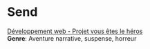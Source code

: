 # Send
<a href="https://smnarnold.com/projets/vous-etes-le-heros">Développement web - Projet vous êtes le héros</a>
<br>
<strong>Genre</strong>: Aventure narrative, suspense, horreur
